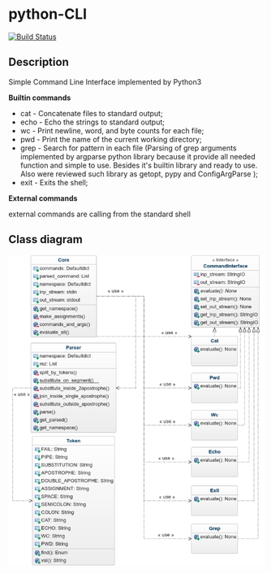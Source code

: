 # python-CLI

[![Build Status](https://travis-ci.com/AntonCoon/python-CLI.svg?branch=task-2)](https://travis-ci.com/AntonCoon/python-CLI)

## Description
Simple Command Line Interface implemented by Python3  

**Builtin commands**
  - cat - Concatenate files to standard output;
  - echo - Echo the strings to standard output;
  - wc - Print newline, word, and byte counts for each file;
  - pwd - Print the name of the current working directory;
  - grep - Search for pattern in each file (Parsing of grep arguments implemented by argparse python library because  it provide all needed function and simple to use. Besides it's builtin library and ready to use. Also were reviewed such library as getopt, pypy and ConfigArgParse
);
  - exit - Exits the shell;

**External commands**  

external commands are calling from the standard shell

## Class diagram
![diagram](https://raw.githubusercontent.com/AntonCoon/python-CLI/task-2/class-diagram.png)
